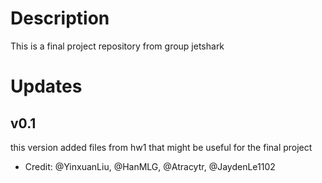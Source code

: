 # Description
This is a final project repository from group jetshark

# Updates

## v0.1
this version added files from hw1 that might be useful for the final project
- Credit: @YinxuanLiu, @HanMLG, @Atracytr, @JaydenLe1102

